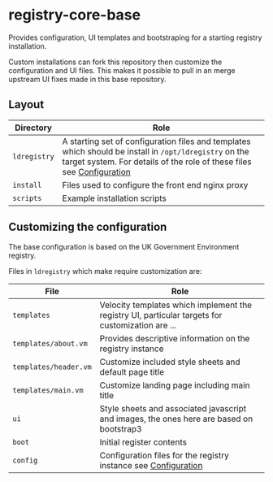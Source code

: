 # registry-core-base

Provides configuration, UI templates and bootstraping for a starting registry installation.

Custom installations can fork this repository then customize the configuration and UI files. This makes it possible to pull in an merge upstream UI fixes made in this base repository.

## Layout

Directory | Role
---|---
`ldregistry` | A starting set of configuration files and templates which should be install in `/opt/ldregistry` on the target system. For details of the role of these files see [Configuration](https://github.com/UKGovLD/registry-core/wiki/Configuration)
`install` | Files used to configure the front end nginx proxy
`scripts` | Example installation scripts

## Customizing the configuration

The base configuration is based on the UK Government Environment registry. 

Files in `ldregistry` which make require customization are:

File | Role
---|---
`templates` | Velocity templates which implement the registry UI, particular targets for customization are ...
`templates/about.vm` | Provides descriptive information on the registry instance
`templates/header.vm` | Customize included style sheets and default page title
`templates/main.vm` | Customize landing page including main title
`ui` | Style sheets and associated javascript and images, the ones here are based on bootstrap3
`boot` | Initial register contents
`config` | Configuration files for the registry instance see [Configuration](https://github.com/UKGovLD/registry-core/wiki/Configuration)

